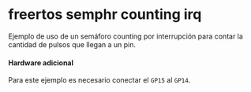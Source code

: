 # freertos semphr counting irq

Ejemplo de uso de un semáforo counting por interrupción para contar la cantidad de pulsos que llegan a un pin.

#### Hardware adicional

Para este ejemplo es necesario conectar el `GP15` al `GP14`.